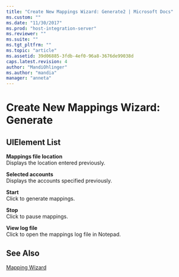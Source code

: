 ```yaml
---
title: "Create New Mappings Wizard: Generate2 | Microsoft Docs"
ms.custom: ""
ms.date: "11/30/2017"
ms.prod: "host-integration-server"
ms.reviewer: ""
ms.suite: ""
ms.tgt_pltfrm: ""
ms.topic: "article"
ms.assetid: 39d06885-3fdb-4ef0-96a8-3676de99038d
caps.latest.revision: 4
author: "MandiOhlinger"
ms.author: "mandia"
manager: "anneta"
---
```

# Create New Mappings Wizard: Generate
## UIElement List  
 **Mappings file location**  
 Displays the location entered previously.  
  
 **Selected accounts**  
 Displays the accounts specified previously.  
  
 **Start**  
 Click to generate mappings.  
  
 **Stop**  
 Click to pause mappings.  
  
 **View log file**  
 Click to open the mappings log file in Notepad.  
  
## See Also  
 [Mapping Wizard](../core/mapping-wizard1.md)